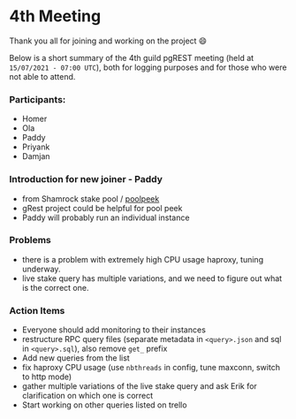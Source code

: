 # 4th Meeting

Thank you all for joining and working on the project :smile:

Below is a short summary of the 4th guild pgREST meeting (held at `15/07/2021 - 07:00 UTC`), both for logging purposes and for those who were not able to attend.

### Participants:

- Homer
- Ola
- Paddy
- Priyank
- Damjan

### Introduction for new joiner - Paddy

- from Shamrock stake pool / [poolpeek](https://poolpeek.com/)
- gRest project could be helpful for pool peek
- Paddy will probably run an individual instance

### Problems

- there is a problem with extremely high CPU usage haproxy, tuning underway.
- live stake query has multiple variations, and we need to figure out what is the correct one.

### Action Items

- Everyone should add monitoring to their instances
- restructure RPC query files (separate metadata in `<query>.json` and sql in `<query>.sql`), also remove `get_` prefix
- Add new queries from the list
- fix haproxy CPU usage (use `nbthreads` in config, tune maxconn, switch to http mode)
- gather multiple variations of the live stake query and ask Erik for clarification on which one is correct
- Start working on other queries listed on trello
